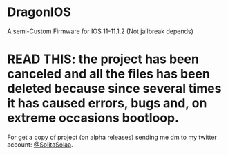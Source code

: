 # DragonIOS
A semi-Custom Firmware for IOS 11-11.1.2 (Not jailbreak depends)

# READ THIS: **the project has been canceled and all the files has been deleted because since several times it has caused errors, bugs and, on extreme occasions bootloop.**

For get a copy of project (on alpha releases) sending me dm to my twitter account: [@SolitaSolaa](twitter.com/SolitaSolaa).
